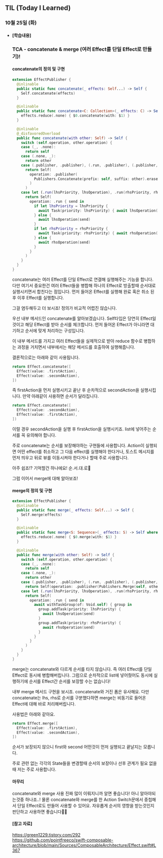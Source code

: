 ## TIL (Today I Learned)

### 10월 25일 (화)    

- #### [학습내용] 
    ### TCA - concatenate & merge (여러 Effect를 단일 Effect로 만들기)!   

    #### concatenate의 정의 및 구현
    ```swift
    extension EffectPublisher {
      @inlinable
      public static func concatenate(_ effects: Self...) -> Self {
        Self.concatenate(effects)
      }

      @inlinable
      public static func concatenate<C: Collection>(_ effects: C) -> Self where C.Element == Self {
        effects.reduce(.none) { $0.concatenate(with: $1) }
      }

      @inlinable
      @_disfavoredOverload
      public func concatenate(with other: Self) -> Self {
        switch (self.operation, other.operation) {
        case (_, .none):
          return self
        case (.none, _):
          return other
        case (.publisher, .publisher), (.run, .publisher), (.publisher, .run):
          return Self(
            operation: .publisher(
              Publishers.Concatenate(prefix: self, suffix: other).eraseToAnyPublisher()
            )
          )
        case let (.run(lhsPriority, lhsOperation), .run(rhsPriority, rhsOperation)):
          return Self(
            operation: .run { send in
              if let lhsPriority = lhsPriority {
                await Task(priority: lhsPriority) { await lhsOperation(send) }.cancellableValue
              } else {
                await lhsOperation(send)
              }
              if let rhsPriority = rhsPriority {
                await Task(priority: rhsPriority) { await rhsOperation(send) }.cancellableValue
              } else {
                await rhsOperation(send)
              }
            }
          )
        }
      }
    }
    ```
    concatenate는 여러 Effect를 단일 Effect로 연결해 실행해주는 기능을 합니다.
    다만 여기서 중요한건 여러 Effect들을 병합해 하나의 Effect로 방출할때 순서대로 실행시키면서 합친다는 점입니다.
    먼저 들어온 Effect를 실행해 완료 혹은 취소 된 후 이후 Effect를 실행합니다.

    그걸 염두해두고 더 보시죠!
    정의가 비교적 어렵진 않습니다.

    우선 내부 메서드인 concatenate를 알아보겠습니다.
    Self타입은 당연히 Effect일것이고 해당 Effect를 받아 순서를 체크합니다.
    먼저 들어온 Effect가 아니라면 대기하고 순서에 맞게 처리하는 구성입니다.

    이 내부 메서드를 가지고 여러 Effect들을 실제적으로 받아 reduce 함수로 병합하는 과정을 거치면서 내부에서는 해당 메서드를 호출하여 실행해줍니다.

    결론적으로는 아래와 같이 사용됩니다.
    ```swift
    return Effect.concatenate([
      Effect(value: .firstAction),
      Effect(value: .secondAction),
    ])
    ```
    즉 firstAction을 먼저 실행시키고 끝난 후 순차적으로 secondAction을 실행시킵니다.
    만약 아래같이 사용하면 순서가 달라집니다.
    ```swift
    return Effect.concatenate([
      Effect(value: .secondAction),
      Effect(value: .firstAction),
    ])
    ```
    이럴 경우 secondAction을 실행 후 firstAction을 실행시키죠.
    list에 넣어주는 순서를 꼭 유의해야 합니다.

    주로 concatenate는 순서를 보장해야하는 구현들에 사용합니다.
    Action이 실행되면 어떤 effect를 취소하고 그 다음 effect를 실행해야 한다거나,
    토스트 메시지를 먼저 띄우고 뒤로 뷰를 이동시켜야 한다거나 할때 주로 사용합니다.

    아주 쉽죠!? 기억할건 하나에요! 순.서.대.로🙌

    그럼 이어서 merge에 대해 알아보죠!

    #### merge의 정의 및 구현
    ```swift
    extension EffectPublisher {
      @inlinable
      public static func merge(_ effects: Self...) -> Self {
        Self.merge(effects)
      }

      @inlinable
      public static func merge<S: Sequence>(_ effects: S) -> Self where S.Element == Self {
        effects.reduce(.none) { $0.merge(with: $1) }
      }

      @inlinable
      public func merge(with other: Self) -> Self {
        switch (self.operation, other.operation) {
        case (_, .none):
          return self
        case (.none, _):
          return other
        case (.publisher, .publisher), (.run, .publisher), (.publisher, .run):
          return Self(operation: .publisher(Publishers.Merge(self, other).eraseToAnyPublisher()))
        case let (.run(lhsPriority, lhsOperation), .run(rhsPriority, rhsOperation)):
          return Self(
            operation: .run { send in
              await withTaskGroup(of: Void.self) { group in
                group.addTask(priority: lhsPriority) {
                  await lhsOperation(send)
                }
                group.addTask(priority: rhsPriority) {
                  await rhsOperation(send)
                }
              }
            }
          )
        }
      }
    }
    ```
    merge는 concatenate와 다르게 순서를 타지 않습니다.
    즉 여러 Effect를 단일 Effect로 동시에 병합해버립니다.
    그럼으로 순차적으로 list에 넣어줬어도 동시에 실행하기에 순서를 Effect간 순서를 보장할 수는 없습니다!

    내부 merge 메서드 구현을 보시죠.
    concatenate와 거진 폼은 유사해요.
    다만 concatenate는 lhs, rhs로 순서를 구분했다하면 merge는 비동기로 들어온 Effect에 대해 바로 처리해버립니다.

    사용법은 아래와 같아요.
    ```swift
    return Effect.merge([
      Effect(value: .firstAction),
      Effect(value: .secondAction),
    ])
    ```
    순서가 보장되지 않으니 first와 second 어떤것이 먼저 실행되고 끝날지는 모릅니다.

    주로 관련 없는 각각의 State들을 변경할때 순서의 보장이나 선후 관계가 필요 없을때 저는 주로 사용합니다.

    #### 마무리
    concatenate와 merge 사용 진짜 많이 이뤄지니까 알면 좋습니다!
    아니 알아야되는것중 하나죠..!
    물론 concatenate와 merge를 한 Action Switch문에서 중첩해서 단일 Effect로도 만들어 사용할 수 있어요.
    자유롭게 순서의 영향을 받는것인지 판단하고 사용하면 좋습니다🕺🏻

    #### [참고 자료]
    https://green1229.tistory.com/292   
    https://github.com/pointfreeco/swift-composable-architecture/blob/main/Sources/ComposableArchitecture/Effect.swift#L367
